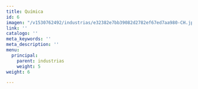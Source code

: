 ```yaml
---
title: Química
id: 6
imagen: "/v1530762492/industrias/e32382e7bb39082d2782ef67ed7aa980-CH.jpg"
link: ''
catalogo: ''
meta_keywords: ''
meta_description: ''
menu:
  principal:
    parent: industrias
    weight: 5
weight: 6

---
```

